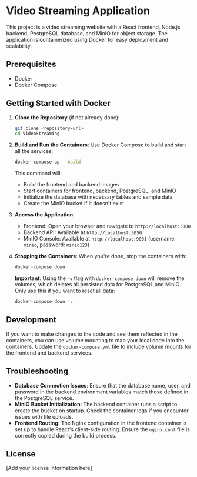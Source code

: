 # Video Streaming Application

This project is a video streaming website with a React frontend, Node.js backend, PostgreSQL database, and MinIO for object storage. The application is containerized using Docker for easy deployment and scalability.

## Prerequisites

- Docker
- Docker Compose

## Getting Started with Docker

1. **Clone the Repository** (if not already done):
   ```bash
   git clone <repository-url>
   cd VideoStreaming
   ```

2. **Build and Run the Containers**:
   Use Docker Compose to build and start all the services:
   ```bash
   docker-compose up --build
   ```

   This command will:
   - Build the frontend and backend images
   - Start containers for frontend, backend, PostgreSQL, and MinIO
   - Initialize the database with necessary tables and sample data
   - Create the MinIO bucket if it doesn't exist

3. **Access the Application**:
   - Frontend: Open your browser and navigate to `http://localhost:3000`
   - Backend API: Available at `http://localhost:5050`
   - MinIO Console: Available at `http://localhost:9001` (username: `minio`, password: `minio123`)

4. **Stopping the Containers**:
   When you're done, stop the containers with:
   ```bash
   docker-compose down
   ```

   **Important**: Using the `-v` flag with `docker-compose down` will remove the volumes, which deletes all persisted data for PostgreSQL and MinIO. Only use this if you want to reset all data:
   ```bash
   docker-compose down -v
   ```

## Development

If you want to make changes to the code and see them reflected in the containers, you can use volume mounting to map your local code into the containers. Update the `docker-compose.yml` file to include volume mounts for the frontend and backend services.

## Troubleshooting

- **Database Connection Issues**: Ensure that the database name, user, and password in the backend environment variables match those defined in the PostgreSQL service.
- **MinIO Bucket Initialization**: The backend container runs a script to create the bucket on startup. Check the container logs if you encounter issues with file uploads.
- **Frontend Routing**: The Nginx configuration in the frontend container is set up to handle React's client-side routing. Ensure the `nginx.conf` file is correctly copied during the build process.

## License

[Add your license information here]
